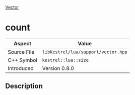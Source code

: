 [Vector](index)
# count
| Aspect | Value |
| --- | --- |
| Source File | `libKestrel/lua/support/vector.hpp` |
| C++ Symbol | `kestrel::lua::size` |
| Introduced | Version 0.8.0 |
## Description


